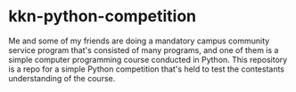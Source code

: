 # kkn-python-competition

Me and some of my friends are doing a mandatory campus community service program that's consisted of many programs, and one of them is a simple computer programming course conducted in Python.
This repository is a repo for a simple Python competition that's held to test the contestants understanding of the course.